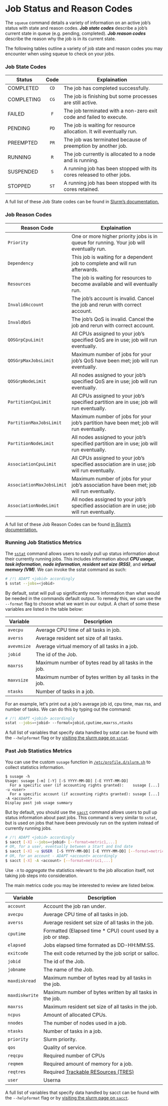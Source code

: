 # Job Status and Reason Codes

The `squeue` command details a variety of information on an active
job’s status with state and reason codes. *__Job state
codes__* describe a job’s current state in queue (e.g. pending,
completed). *__Job reason codes__* describe the reason why the job is
in its current state.

The following tables outline a variety of job state and reason codes you
may encounter when using squeue to check on your jobs.

### Job State Codes

| Status        | Code  | Explaination                                                           |
| ------------- | :---: | ---------------------------------------------------------------------- |
| COMPLETED     | `CD`  | The job has completed successfully.                                    |
| COMPLETING    | `CG`  | The job is finishing but some processes are still active.              |
| FAILED        | `F`   | The job terminated with a non-zero exit code and failed to execute.    |
| PENDING       | `PD`  | The job is waiting for resource allocation. It will eventually run.    |
| PREEMPTED     | `PR`  | The job was terminated because of preemption by another job.           |
| RUNNING       | `R`   | The job currently is allocated to a node and is running.               |
| SUSPENDED     | `S`   | A running job has been stopped with its cores released to other jobs.  |
| STOPPED       | `ST`  | A running job has been stopped with its cores retained.                |

A full list of these Job State codes can be found in [Slurm’s
documentation.](https://slurm.schedmd.com/squeue.html#lbAG)

### Job Reason Codes

| Reason Code               | Explaination                                                                                |
| ------------------------  | ------------------------------------------------------------------------------------------- |
| `Priority`                | One or more higher priority jobs is in queue for running. Your job will eventually run.     |
| `Dependency`              | This job is waiting for a dependent job to complete and will run afterwards.                |
| `Resources`               | The job is waiting for resources to become available and will eventually run.               |
| `InvalidAccount`          | The job’s account is invalid. Cancel the job and rerun with correct account.                |
| `InvaldQoS`               | The job’s QoS is invalid. Cancel the job and rerun with correct account.                    |
| `QOSGrpCpuLimit`          | All CPUs assigned to your job’s specified QoS are in use; job will run eventually.          |
| `QOSGrpMaxJobsLimit`      | Maximum number of jobs for your job’s QoS have been met; job will run eventually.           |
| `QOSGrpNodeLimit`         | All nodes assigned to your job’s specified QoS are in use; job will run eventually.         |
| `PartitionCpuLimit`       | All CPUs assigned to your job’s specified partition are in use; job will run eventually.    |
| `PartitionMaxJobsLimit`   | Maximum number of jobs for your job’s partition have been met; job will run eventually.     |
| `PartitionNodeLimit`      | All nodes assigned to your job’s specified partition are in use; job will run eventually.   |
| `AssociationCpuLimit`     | All CPUs assigned to your job’s specified association are in use; job will run eventually.  |
| `AssociationMaxJobsLimit` | Maximum number of jobs for your job’s association have been met; job will run eventually.   |
| `AssociationNodeLimit`    | All nodes assigned to your job’s specified association are in use; job will run eventually. |

A full list of these Job Reason Codes can be found [in Slurm’s
documentation.](https://slurm.schedmd.com/squeue.html#lbAF)

### Running Job Statistics Metrics

The [`sstat`](https://slurm.schedmd.com/sstat.html) command allows users to
easily pull up status information about their currently running jobs.
This includes information about *__CPU usage__*,
*__task information__*, *__node information__*, *__resident set size
(RSS)__*, and *__virtual memory (VM)__*. We can invoke the sstat
command as such:

```bash
# /!\ ADAPT <jobid> accordingly
$ sstat --jobs=<jobid>
```

By default, sstat will pull up significantly more information than
what would be needed in the commands default output. To remedy this,
we can use the `--format` flag to choose what we want in our
output. A chart of some these variables are listed in the table below:

| __Variable__ | __Description__                                          |
| ------------ | -------------------------------------------------------- |
| `avecpu`     | Average CPU time of all tasks in job.                    |
| `averss`     | Average resident set size of all tasks.                  |
| `avevmsize`  | Average virtual memory of all tasks in a job.            |
| `jobid`      | The id of the Job.                                       |
| `maxrss`     | Maximum number of bytes read by all tasks in the job.    |
| `maxvsize`   | Maximum number of bytes written by all tasks in the job. |
| `ntasks`     | Number of tasks in a job.                                |

For an example, let's print out a job's average job id, cpu time, max
rss, and number of tasks. We can do this by typing out the command:

```bash
# /!\ ADAPT <jobid> accordingly
sstat --jobs=<jobid> --format=jobid,cputime,maxrss,ntasks
```

A full list of variables that specify data handled by sstat can be
found with the `--helpformat` flag or by [visiting the slurm page on
`sstat`](https://slurm.schedmd.com/sstat.html).


### Past Job Statistics Metrics

You can use the custom `susage` function in [`/etc/profile.d/slurm.sh`](https://github.com/ULHPC/tools/blob/master/slurm/profile.d/slurm.sh) to collect statistics information.

```console
$ susage -h
Usage: susage [-m] [-Y] [-S YYYY-MM-DD] [-E YYYT-MM-DD]
  For a specific user (if accounting rights granted):    susage [...] -u <user>
  For a specific account (if accounting rights granted): susage [...] -A <account>
Display past job usage summary
```

But by default, you should use the
[`sacct`](https://slurm.schedmd.com/sacct.html) command allows users to pull up
status information about past jobs.
This command is very similar to `sstat`, but is used on jobs
that have been previously run on the system instead of currently
running jobs.

```bash
# /!\ ADAPT <jobid> accordingly
$ sacct [-X] --jobs=<jobid> [--format=metric1,...]
# OR, for a user, eventually between a Start and End date
$ sacct [-X] -u $USER  [-S YYYY-MM-DD] [-E YYYY-MM-DD] [--format=metric1,...]
# OR, for an account - ADAPT <account> accordingly
$ sacct [-X] -A <account> [--format=metric1,...]
```

Use `-X` to _aggregate_ the statistics relevant to the job allocation itself, not
taking job steps into consideration.


The main metrics code you may be interested to review are listed below.

| Variable       | Description                                                                 |
|----------------|-----------------------------------------------------------------------------|
| `account`      | Account the job ran under.                                                  |
| `avecpu`       | Average CPU time of all tasks in job.                                       |
| `averss`       | Average resident set size of all tasks in the job.                          |
| `cputime`      | Formatted (Elapsed time * CPU) count used by a job or step.                 |
| `elapsed`      | Jobs elapsed time formated as DD-HH:MM:SS.                                  |
| `exitcode`     | The exit code returned by the job script or salloc.                         |
| `jobid`        | The id of the Job.                                                          |
| `jobname`      | The name of the Job.                                                        |
| `maxdiskread`  | Maximum number of bytes read by all tasks in the job.                       |
| `maxdiskwrite` | Maximum number of bytes written by all tasks in the job.                    |
| `maxrss`       | Maximum resident set size of all tasks in the job.                          |
| `ncpus`        | Amount of allocated CPUs.                                                   |
| `nnodes`       | The number of nodes used in a job.                                          |
| `ntasks`       | Number of tasks in a job.                                                   |
| `priority`     | Slurm priority.                                                             |
| `qos`          | Quality of service.                                                         |
| `reqcpu`       | Required number of CPUs                                                     |
| `reqmem`       | Required amount of memory for a job.                                        |
| `reqtres`      | Required [Trackable RESources (TRES)](https://slurm.schedmd.com/tres.html) |
| `user`         | Userna                                                                      |

A full list of variables that specify data handled by sacct can be
found with the `--helpformat` flag or by [visiting the slurm page on
`sacct`](https://slurm.schedmd.com/sacct.html).

